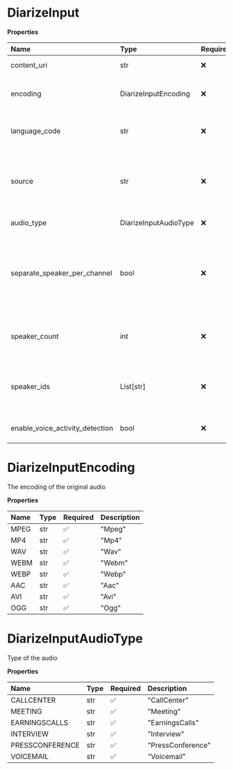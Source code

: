 # DiarizeInput

**Properties**

| Name                            | Type                  | Required | Description                                                                              |
| :------------------------------ | :-------------------- | :------- | :--------------------------------------------------------------------------------------- |
| content_uri                     | str                   | ❌       | Publicly facing uri                                                                      |
| encoding                        | DiarizeInputEncoding  | ❌       | The encoding of the original audio                                                       |
| language_code                   | str                   | ❌       | Language spoken in the audio file.                                                       |
| source                          | str                   | ❌       | Source of the audio file eg: Phone, RingCentral, GoogleMeet, Zoom etc                    |
| audio_type                      | DiarizeInputAudioType | ❌       | Type of the audio                                                                        |
| separate_speaker_per_channel    | bool                  | ❌       | Set to True if the input audio is multi-channel and each channel has a separate speaker. |
| speaker_count                   | int                   | ❌       | Number of speakers in the file, omit parameter if unknown                                |
| speaker_ids                     | List[str]             | ❌       | Optional set of speakers to be identified from the call.                                 |
| enable_voice_activity_detection | bool                  | ❌       | Apply voice activity detection.                                                          |

# DiarizeInputEncoding

The encoding of the original audio

**Properties**

| Name | Type | Required | Description |
| :--- | :--- | :------- | :---------- |
| MPEG | str  | ✅       | "Mpeg"      |
| MP4  | str  | ✅       | "Mp4"       |
| WAV  | str  | ✅       | "Wav"       |
| WEBM | str  | ✅       | "Webm"      |
| WEBP | str  | ✅       | "Webp"      |
| AAC  | str  | ✅       | "Aac"       |
| AVI  | str  | ✅       | "Avi"       |
| OGG  | str  | ✅       | "Ogg"       |

# DiarizeInputAudioType

Type of the audio

**Properties**

| Name            | Type | Required | Description       |
| :-------------- | :--- | :------- | :---------------- |
| CALLCENTER      | str  | ✅       | "CallCenter"      |
| MEETING         | str  | ✅       | "Meeting"         |
| EARNINGSCALLS   | str  | ✅       | "EarningsCalls"   |
| INTERVIEW       | str  | ✅       | "Interview"       |
| PRESSCONFERENCE | str  | ✅       | "PressConference" |
| VOICEMAIL       | str  | ✅       | "Voicemail"       |

<!-- This file was generated by liblab | https://liblab.com/ -->
